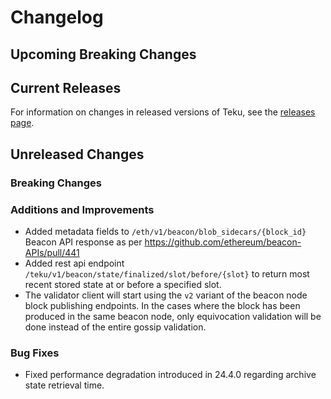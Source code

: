 # Changelog

## Upcoming Breaking Changes

## Current Releases

For information on changes in released versions of Teku, see
the [releases page](https://github.com/Consensys/teku/releases).

## Unreleased Changes

### Breaking Changes

### Additions and Improvements

- Added metadata fields to `/eth/v1/beacon/blob_sidecars/{block_id}` Beacon API response as per https://github.com/ethereum/beacon-APIs/pull/441
- Added rest api endpoint `/teku/v1/beacon/state/finalized/slot/before/{slot}` to return most recent stored state at or before a specified slot.
- The validator client will start using the `v2` variant of the beacon node block publishing
  endpoints. In the cases where the block has been produced in the same beacon node, only equivocation validation will be done instead of the entire gossip validation.

### Bug Fixes
- Fixed performance degradation introduced in 24.4.0 regarding archive state retrieval time.
